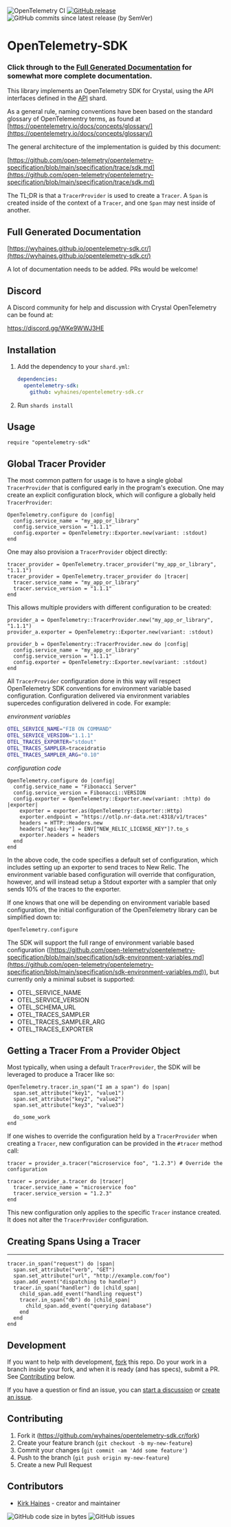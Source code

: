 ![OpenTelemetry CI](https://img.shields.io/github/actions/workflow/status/wyhaines/opentelemetry-sdk.cr/ci.yml?branch=main&style=for-the-badge&logo=GitHub)
[![GitHub release](https://img.shields.io/github/release/wyhaines/opentelemetry-sdk.cr.svg?style=for-the-badge)](https://github.com/wyhaines/opentelemetry-sdk.cr/releases)
![GitHub commits since latest release (by SemVer)](https://img.shields.io/github/commits-since/wyhaines/opentelemetry-sdk.cr/latest?style=for-the-badge)

# OpenTelemetry-SDK

### Click through to the [Full Generated Documentation](#full-generated-documentation) for somewhat more complete documentation.

This library implements an OpenTelemetry SDK for Crystal, using the API interfaces defined in the [API] shard.

As a general rule, naming conventions have been based on the standard glossary of OpenTelementry terms, as found at [https://opentelemetry.io/docs/concepts/glossary/](https://opentelemetry.io/docs/concepts/glossary/)

The general architecture of the implementation is guided by this document:

[https://github.com/open-telemetry/opentelemetry-specification/blob/main/specification/trace/sdk.md](https://github.com/open-telemetry/opentelemetry-specification/blob/main/specification/trace/sdk.md)

The TL;DR is that a `TracerProvider` is used to create a `Tracer`. A `Span` is created inside of the context of a `Tracer`, and one `Span` may nest inside of another.

## Full Generated Documentation

[https://wyhaines.github.io/opentelemetry-sdk.cr/](https://wyhaines.github.io/opentelemetry-sdk.cr/)

A lot of documentation needs to be added. PRs would be welcome!

## Discord

A Discord community for help and discussion with Crystal OpenTelemetry can be found at:

https://discord.gg/WKe9WWJ3HE

## Installation

1. Add the dependency to your `shard.yml`:

   ```yaml
   dependencies:
     opentelemetry-sdk:
       github: wyhaines/opentelemetry-sdk.cr
   ```

2. Run `shards install`

## Usage

```crystal
require "opentelemetry-sdk"
```

## Global Tracer Provider

The most common pattern for usage is to have a single global `TracerProvider` that is configured early in the program's execution. One may create an explicit configuration block, which will configure a globally held `TracerProvider`:

```crystal
OpenTelemetry.configure do |config|
  config.service_name = "my_app_or_library"
  config.service_version = "1.1.1"
  config.exporter = OpenTelemetry::Exporter.new(variant: :stdout)
end
```

One may also provision a `TracerProvider` object directly:

```crystal
tracer_provider = OpenTelemetry.tracer_provider("my_app_or_library", "1.1.1")
tracer_provider = OpenTelemetry.tracer_provider do |tracer|
  tracer.service_name = "my_app_or_library"
  tracer.service_version = "1.1.1"
end
```

This allows multiple providers with different configuration to be created:

```crystal
provider_a = OpenTelemetry::TracerProvider.new("my_app_or_library", "1.1.1")
provider_a.exporter = OpenTelemetry::Exporter.new(variant: :stdout)
```

```crystal
provider_b = OpenTelementry::TracerProvider.new do |config|
  config.service_name = "my_app_or_library"
  config.service_version = "1.1.1"
  config.exporter = OpenTelemetry::Exporter.new(variant: :stdout)
end
```

All `TracerProvider` configuration done in this way will respect OpenTelemetry SDK conventions for environment variable based configuration. Configuration delivered via environment variables supercedes configuration delivered in code. For example:

*environment variables*
```bash
OTEL_SERVICE_NAME="FIB ON COMMAND"
OTEL_SERVICE_VERSION="1.1.1"
OTEL_TRACES_EXPORTER="stdout"
OTEL_TRACES_SAMPLER=traceidratio
OTEL_TRACES_SAMPLER_ARG="0.10"
```

*configuration code*
```crystal
OpenTelemetry.configure do |config|
  config.service_name = "Fibonacci Server"
  config.service_version = Fibonacci::VERSION
  config.exporter = OpenTelemetry::Exporter.new(variant: :http) do |exporter|
    exporter = exporter.as(OpenTelemetry::Exporter::Http)
    exporter.endpoint = "https://otlp.nr-data.net:4318/v1/traces"
    headers = HTTP::Headers.new
    headers["api-key"] = ENV["NEW_RELIC_LICENSE_KEY"]?.to_s
    exporter.headers = headers
  end
end
```

In the above code, the code specifies a default set of configuration, which includes setting up an exporter to send traces to New Relic. The environment variable based configuration will override that configuration, however, and will instead setup a Stdout exporter with a sampler that only sends 10% of the traces to the exporter.

If one knows that one will be depending on environment variable based configuration, the initial configuration of the OpenTelemetry library can be simplified down to:

```crystal
OpenTelemetry.configure
```

The SDK will support the full range of environment variable based configuration ([https://github.com/open-telemetry/opentelemetry-specification/blob/main/specification/sdk-environment-variables.md](https://github.com/open-telemetry/opentelemetry-specification/blob/main/specification/sdk-environment-variables.md)), but currently only a minimal subset is supported:

- OTEL_SERVICE_NAME
- OTEL_SERVICE_VERSION
- OTEL_SCHEMA_URL
- OTEL_TRACES_SAMPLER
- OTEL_TRACES_SAMPLER_ARG
- OTEL_TRACES_EXPORTER

## Getting a Tracer From a Provider Object

Most typically, when using a default `TracerProvider`, the SDK will be leveraged to produce a Tracer like so:

```crystal
OpenTelemetry.tracer.in_span("I am a span") do |span|
  span.set_attribute("key1", "value1")
  span.set_attribute("key2", "value2")
  span.set_attribute("key3", "value3")

  do_some_work
end
```

If one wishes to override the configuration held by a `TracerProvider` when creating a `Tracer`, new configuration can be provided in the `#tracer` method call:

```crystal
tracer = provider_a.tracer("microservice foo", "1.2.3") # Override the configuration
```

```crystal
tracer = provider_a.tracer do |tracer|
  tracer.service_name = "microservice foo"
  tracer.service_version = "1.2.3"
end
```

This new configuration only applies to the specific `Tracer` instance created. It does not alter the `TracerProvider` configuration.

## Creating Spans Using a Tracer
-----

```crystal
tracer.in_span("request") do |span|
  span.set_attribute("verb", "GET")
  span.set_attribute("url", "http://example.com/foo")
  span.add_event("dispatching to handler")
  tracer.in_span("handler") do |child_span|
    child_span.add_event("handling request")
    tracer.in_span("db") do |child_span|
      child_span.add_event("querying database")
    end
  end
end
```

## Development

If you want to help with development, [fork](https://github.com/wyhaines/opentelemetry-sdk.cr/fork) this repo. Do your work in a branch inside your fork, and when it is ready (and has specs), submit a PR. See [Contributing] below.

If you have a question or find an issue, you can [start a discussion](https://github.com/wyhaines/opentelemetry-sdk.cr/discussions/new) or [create an issue](https://github.com/wyhaines/opentelemetry-sdk.cr/issues/new/choose).

## Contributing

1. Fork it (https://github.com/wyhaines/opentelemetry-sdk.cr/fork)
2. Create your feature branch (`git checkout -b my-new-feature`)
3. Commit your changes (`git commit -am 'Add some feature'`)
4. Push to the branch (`git push origin my-new-feature`)
5. Create a new Pull Request

## Contributors

- [Kirk Haines](https://github.com/wyhaines) - creator and maintainer

![GitHub code size in bytes](https://img.shields.io/github/languages/code-size/wyhaines/opentelemetry-sdk.cr?style=for-the-badge)
![GitHub issues](https://img.shields.io/github/issues/wyhaines/opentelemetry-sdk.cr?style=for-the-badge)

[Contributing]: #contributing
[API]: https://github.com/wyhaines/opentelemetry-api.cr
